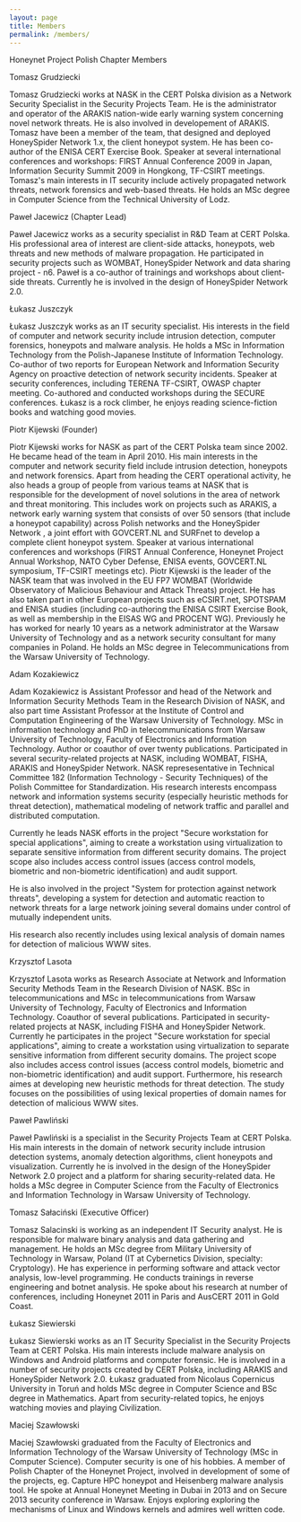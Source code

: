 ```yaml
---
layout: page
title: Members
permalink: /members/
---
```


Honeynet Project Polish Chapter Members

Tomasz Grudziecki

Tomasz Grudziecki works at NASK in the CERT Polska division as a Network Security Specialist in the Security Projects Team. He is the administrator and operator of the ARAKIS nation-wide early warning system concerning novel network threats. He is also involved in developement of ARAKIS. Tomasz have been a member of the team, that designed and deployed HoneySpider Network 1.x, the client honeypot system. He has been co-author of the ENISA CERT Exercise Book. Speaker at several international conferences and workshops: FIRST Annual Conference 2009 in Japan, Information Security Summit 2009 in Hongkong, TF-CSIRT meetings. Tomasz's main interests in IT security include actively propagated network threats, network forensics and web-based threats. He holds an MSc degree in Computer Science from the Technical University of Lodz.

Paweł Jacewicz (Chapter Lead)

Paweł Jacewicz works as a security specialist in R&D Team at CERT Polska. His professional area of interest are client-side attacks, honeypots, web threats and new methods of malware propagation. He participated in security projects such as WOMBAT, HoneySpider Network and data sharing project - n6. Paweł is a co-author of trainings and workshops about client-side threats. Currently he is involved in the design of HoneySpider Network 2.0.

Łukasz Juszczyk

Łukasz Juszczyk works as an IT security specialist. His interests in the field of computer and network security include intrusion detection, computer forensics, honeypots and malware analysis. He holds a MSc in Information Technology from the Polish-Japanese Institute of Information Technology. Co-author of two reports for European Network and Information Security Agency on proactive detection of network security incidents. Speaker at security conferences, including TERENA TF-CSIRT, OWASP chapter meeting. Co-authored and conducted workshops during the SECURE conferences. Łukasz is a rock climber, he enjoys reading science-fiction books and watching good movies.

Piotr Kijewski (Founder)

Piotr Kijewski works for NASK as part of the CERT Polska team since 2002. He became head of the team in April 2010. His main interests in the computer and network security field include intrusion detection, honeypots and network forensics. Apart from heading the CERT operational activity, he also heads a group of people from various teams at NASK that is responsible for the development of novel solutions in the area of network and threat monitoring. This includes work on projects such as ARAKIS, a network early warning system that consists of over 50 sensors (that include a honeypot capability) across Polish networks and the HoneySpider Network , a joint effort with GOVCERT.NL and SURFnet to develop a complete client honeypot system. Speaker at various international conferences and workshops (FIRST Annual Conference, Honeynet Project Annual Workshop, NATO Cyber Defense, ENISA events, GOVCERT.NL symposium, TF-CSIRT meetings etc). Piotr Kijewski is the leader of the NASK team that was involved in the EU FP7 WOMBAT (Worldwide Observatory of Malicious Behaviour and Attack Threats) project. He has also taken part in other European projects such as eCSIRT.net, SPOTSPAM and ENISA studies (including co-authoring the ENISA CSIRT Exercise Book, as well as membership in the EISAS WG and PROCENT WG). Previously he has worked for nearly 10 years as a network administrator at the Warsaw University of Technology and as a network security consultant for many companies in Poland. He holds an MSc degree in Telecommunications from the Warsaw University of Technology.

Adam Kozakiewicz

Adam Kozakiewicz is Assistant Professor and head of the Network and Information Security Methods Team in the Research Division of NASK, and also part time Assistant Professor at the Institute of Control and Computation Engineering of the Warsaw University of Technology. MSc in information technology and PhD in telecommunications from Warsaw University of Technology, Faculty of Electronics and Information Technology. Author or coauthor of over twenty publications. Participated in several security-related projects at NASK, including WOMBAT, FISHA, ARAKIS and HoneySpider Network. NASK represesentative in Technical Committee 182 (Information Technology - Security Techniques) of the Polish Committee for Standardization. His research interests encompass network and information systems security (especially heuristic methods for threat detection), mathematical modeling of network traffic and parallel and distributed computation.

Currently he leads NASK efforts in the project "Secure workstation for special applications", aiming to create a workstation using virtualization to separate sensitive information from different security domains. The project scope also includes access control issues (access control models, biometric and non-biometric identification) and audit support.

He is also involved in the project "System for protection against network threats", developing a system for detection and automatic reaction to network threats for a large network joining several domains under control of mutually independent units.

His research also recently includes using lexical analysis of domain names for detection of malicious WWW sites.

Krzysztof Lasota

Krzysztof Lasota works as Research Associate at Network and Information Security Methods Team in the Research Division of NASK. BSc in telecommunications and MSc in telecommunications from Warsaw University of Technology, Faculty of Electronics and Information Technology. Coauthor of several publications. Participated in security-related projects at NASK, including FISHA and HoneySpider Network. Currently he participates in the project "Secure workstation for special applications", aiming to create a workstation using virtualization to separate sensitive information from different security domains. The project scope also includes access control issues (access control models, biometric and non-biometric identification) and audit support. Furthermore, his research aimes at developing new heuristic methods for threat detection. The study focuses on the possibilities of using lexical properties of domain names for detection of malicious WWW sites.

Paweł Pawliński

Paweł Pawliński is a specialist in the Security Projects Team at CERT Polska. His main interests in the domain of network security include intrusion detection systems, anomaly detection algorithms, client honeypots and visualization. Currently he is involved in the design of the HoneySpider Network 2.0 project and a platform for sharing security-related data. He holds a MSc degree in Computer Science from the Faculty of Electronics and Information Technology in Warsaw University of Technology.

Tomasz Sałaciński (Executive Officer)

Tomasz Salacinski is working as an independent IT Security analyst. He is responsible for malware binary analysis and data gathering and management. He holds an MSc degree from Military University of Technology in Warsaw, Poland (IT at Cybernetics Division, specialty: Cryptology). He has experience in performing software and attack vector analysis, low-level programming. He conducts trainings in reverse engineering and botnet analysis. He spoke about his research at number of conferences, including Honeynet 2011 in Paris and AusCERT 2011 in Gold Coast.

Łukasz Siewierski

Łukasz Siewierski works as an IT Security Specialist in the Security Projects Team at CERT Polska. His main interests include malware analysis on Windows and Android platforms and computer forensic. He is involved in a number of security projects created by CERT Polska, including ARAKIS and HoneySpider Network 2.0. Łukasz graduated from Nicolaus Copernicus University in Toruń and holds MSc degree in Computer Science and BSc degree in Mathematics. Apart from security-related topics, he enjoys watching movies and playing Civilization.

Maciej Szawłowski

Maciej Szawłowski graduated from the Faculty of Electronics and Information Technology of the Warsaw University of Technology (MSc in Computer Science). Computer security is one of his hobbies. A member of Polish Chapter of the Honeynet Project, involved in development of some of the projects, eg. Capture HPC honeypot and Heisenberg malware analysis tool. He spoke at Annual Honeynet Meeting in Dubai in 2013 and on Secure 2013 security conference in Warsaw. Enjoys exploring exploring the mechanisms of Linux and Windows kernels and admires well written code. 
